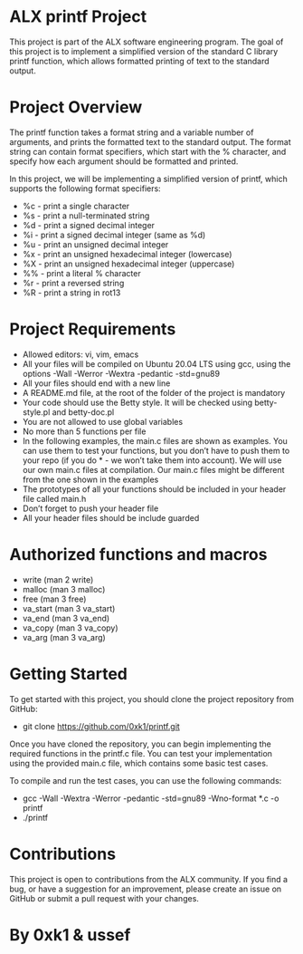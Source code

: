 # ALX printf Project

This project is part of the ALX software engineering program. The goal of this project is to implement a simplified version of the standard C library printf function, which allows formatted printing of text to the standard output.

# Project Overview
The printf function takes a format string and a variable number of arguments, and prints the formatted text to the standard output. The format string can contain format specifiers, which start with the % character, and specify how each argument should be formatted and printed.

In this project, we will be implementing a simplified version of printf, which supports the following format specifiers:

- %c - print a single character
- %s - print a null-terminated string
- %d - print a signed decimal integer
- %i - print a signed decimal integer (same as %d)
- %u - print an unsigned decimal integer
- %x - print an unsigned hexadecimal integer (lowercase)
- %X - print an unsigned hexadecimal integer (uppercase)
- %% - print a literal % character
- %r - print a reversed string
- %R - print a string in rot13

# Project Requirements

- Allowed editors: vi, vim, emacs
- All your files will be compiled on Ubuntu 20.04 LTS using gcc, using the options -Wall -Werror -Wextra -pedantic -std=gnu89
- All your files should end with a new line
- A README.md file, at the root of the folder of the project is mandatory
- Your code should use the Betty style. It will be checked using betty-style.pl and betty-doc.pl
- You are not allowed to use global variables
- No more than 5 functions per file
- In the following examples, the main.c files are shown as examples. You can use them to test your functions, but you don’t have to push them to your repo (if you do * - we won’t take them into account). We will use our own main.c files at compilation. Our main.c files might be different from the one shown in the examples
- The prototypes of all your functions should be included in your header file called main.h
- Don’t forget to push your header file
- All your header files should be include guarded

# Authorized functions and macros

- write (man 2 write)
- malloc (man 3 malloc)
- free (man 3 free)
- va_start (man 3 va_start)
- va_end (man 3 va_end)
- va_copy (man 3 va_copy)
- va_arg (man 3 va_arg)

# Getting Started

To get started with this project, you should clone the project repository from GitHub:

- git clone https://github.com/0xk1/printf.git

Once you have cloned the repository, you can begin implementing the required functions in the printf.c file. You can test your implementation using the provided main.c file, which contains some basic test cases.

To compile and run the test cases, you can use the following commands:

- gcc -Wall -Wextra -Werror -pedantic -std=gnu89 -Wno-format *.c -o printf
- ./printf

# Contributions

This project is open to contributions from the ALX community. If you find a bug, or have a suggestion for an improvement, please create an issue on GitHub or submit a pull request with your changes.

# By 0xk1 & ussef

